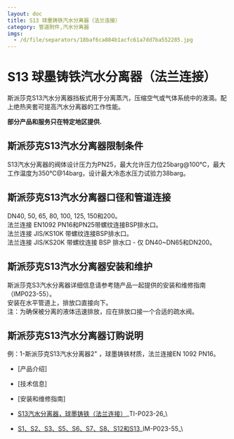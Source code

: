 ```yaml
---
layout: doc
title: S13 球墨铸铁汽水分离器（法兰连接）
category: 管道附件,汽水分离器
imgs:
  - /d/file/separators/18baf6ca884b1acfc61a7dd7ba552285.jpg
---
```


# S13 球墨铸铁汽水分离器（法兰连接）

斯派莎克S13汽水分离器挡板式用于分离蒸汽，压缩空气或气体系统中的液滴。配上绝热夹套可提高汽水分离器的工作性能。

**部分产品和服务只在特定地区提供.**

## 斯派莎克S13汽水分离器限制条件

S13汽水分离器的阀体设计压力为PN25，最大允许压力位25barg@100℃，最大工作温度为350℃@14barg，设计最大冷态水压力试验力38barg。

## 斯派莎克S13汽水分离器口径和管道连接

DN40, 50, 65, 80, 100, 125, 150和200。  
法兰连接 EN1092 PN16和PN25带螺纹连接BSP排水口。  
法兰连接 JIS/KS10K 带螺纹连接BSP排水口。  
法兰连接 JIS/KS20K 带螺纹连接 BSP 排水口 - 仅 DN40~DN65和DN200。

## 斯派莎克S13汽水分离器安装和维护

斯派莎克S3汽水分离器详细信息请参考随产品一起提供的安装和维修指南（IMP023-55）。  
安装在水平管道上，排放口直接向下。  
注：为确保被分离的液体迅速排放，应在排放口接一个合适的疏水阀。

## 斯派莎克S13汽水分离器订购说明

例：1-斯派莎克S13汽水分离器2" ，球墨铸铁材质，法兰连接EN 1092 PN16。

- [产品介绍]
- [技术信息]
- [安装和维修指南]

- [S13汽水分离器，球墨铸铁（法兰连接）](https://assets.spiraxvalve.com/pdf/TI-023-06-S13%20球墨铸铁汽水分离器（法兰连接）.pdf)\_TI-P023-26\_\

- [S1、S2、S3、S5、S6、S7、S8、S12和S13](https://assets.spiraxvalve.com/pdf/IM-P023-55-S1%E3%80%81S2%E3%80%81S3%E3%80%81S5%E3%80%81S6%E3%80%81S7%E3%80%81S8%E3%80%81S12%E5%92%8CS13%E6%B1%BD%E6%B0%B4%E5%88%86%E7%A6%BB%E5%99%A8.pdf)\_IM-P023-55\_\
